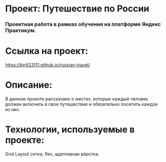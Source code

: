 # Проект: Путешествие по России

### Проектная работа в рамках обучения на платформе Яндекс Практикум.
# Ссылка на проект:
https://kirill23111.github.io/russian-travel/

# Описание:
В данном проекте рассказано о местах, которые каждый человек должен включить в свое путешествие и обязательно поситить каждое из них.

# Технологии, используемые в проекте:
Grid Layout сетка, flex, адаптивная вёрстка.
